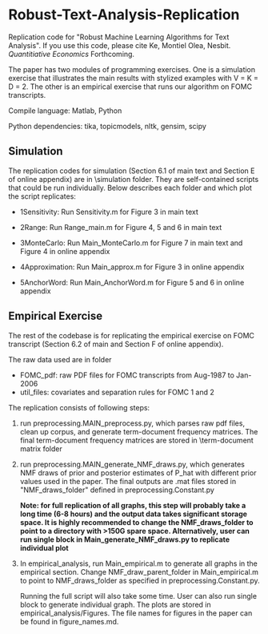 # Robust-Text-Analysis-Replication
Replication code for "Robust Machine Learning Algorithms for Text Analysis". If you use this code, please cite Ke, Montiel Olea, Nesbit. *Quantitiative Economics* Forthcoming. 

The paper has two modules of programming exercises. One is a simulation exercise that illustrates the main results with stylized examples with V = K = D = 2. The other is an empirical exercise that runs our algorithm on FOMC transcripts.  

Compile language: Matlab, Python

Python dependencies: tika, topicmodels, nltk, gensim, scipy

## Simulation

The replication codes for simulation (Section 6.1 of main text and Section E of online appendix) are in \simulation folder. They are self-contained scripts that could be run individually. Below describes each folder and which plot the script replicates:

* 1Sensitivity: Run Sensitivity.m for Figure 3 in main text

* 2Range: Run Range_main.m for Figure 4, 5 and 6 in main text

* 3MonteCarlo: Run Main_MonteCarlo.m for Figure 7 in main text and Figure 4 in online appendix

* 4Approximation: Run Main_approx.m for Figure 3 in online appendix

* 5AnchorWord: Run Main_AnchorWord.m for Figure 5 and 6 in online appendix

  

## Empirical Exercise

The rest of the codebase is for replicating the empirical exercise on FOMC transcript (Section 6.2 of main and Section F of online appendix). 

The raw data used are in folder 

* FOMC_pdf: raw PDF files for FOMC transcripts from Aug-1987 to Jan-2006
* util_files: covariates and separation rules for FOMC 1 and 2

The replication consists of following steps:

1. run preprocessing.MAIN_preprocess.py, which parses raw pdf files, clean up corpus, and generate term-document frequency matrices. The final term-document frequency matrices are stored in \term-document matrix folder

2. run preprocessing.MAIN_generate_NMF_draws.py, which generates NMF draws of prior and posterior estimates of P_hat with different prior values used in the paper. The final outputs are .mat files stored in "NMF_draws_folder" defined in preprocessing.Constant.py

   **Note: for full replication of all graphs, this step will probably take a long time (6-8 hours) and the output data takes significant storage space. It is highly recommended to change the NMF_draws_folder to point to a directory with >150G spare space. Alternatively, user can run single block in Main_generate_NMF_draws.py to replicate individual plot**

3. In empirical_analysis, run Main_empirical.m to generate all graphs in the empirical section. Change NMF_draw_parent_folder in Main_empirical.m to point to NMF_draws_folder as specified in preprocessing.Constant.py.

    Running the full script will also take some time. User can also run single block to generate individual graph. The plots are stored in empirical_analysis/Figures. The file names for figures in the paper can be found in figure_names.md.

   

